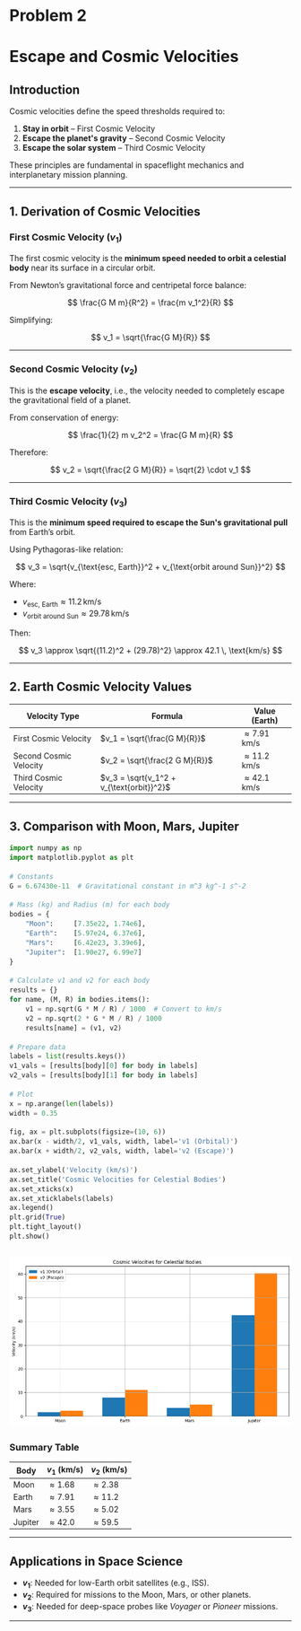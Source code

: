 # Problem 2

#  Escape and Cosmic Velocities

## Introduction

Cosmic velocities define the speed thresholds required to:

1. **Stay in orbit** – First Cosmic Velocity
2. **Escape the planet's gravity** – Second Cosmic Velocity
3. **Escape the solar system** – Third Cosmic Velocity

These principles are fundamental in spaceflight mechanics and interplanetary mission planning.

---

## 1. Derivation of Cosmic Velocities

###  First Cosmic Velocity ($v_1$)

The first cosmic velocity is the **minimum speed needed to orbit a celestial body** near its surface in a circular orbit.

From Newton’s gravitational force and centripetal force balance:

$$
\frac{G M m}{R^2} = \frac{m v_1^2}{R}
$$

Simplifying:

$$
v_1 = \sqrt{\frac{G M}{R}}
$$

---

###  Second Cosmic Velocity ($v_2$)

This is the **escape velocity**, i.e., the velocity needed to completely escape the gravitational field of a planet.

From conservation of energy:

$$
\frac{1}{2} m v_2^2 = \frac{G M m}{R}
$$

Therefore:

$$
v_2 = \sqrt{\frac{2 G M}{R}} = \sqrt{2} \cdot v_1
$$

---

###  Third Cosmic Velocity ($v_3$)

This is the **minimum speed required to escape the Sun's gravitational pull** from Earth’s orbit.

Using Pythagoras-like relation:

$$
v_3 = \sqrt{v_{\text{esc, Earth}}^2 + v_{\text{orbit around Sun}}^2}
$$

Where:
- $v_{\text{esc, Earth}} \approx 11.2 \, \text{km/s}$
- $v_{\text{orbit around Sun}} \approx 29.78 \, \text{km/s}$

Then:

$$
v_3 \approx \sqrt{(11.2)^2 + (29.78)^2} \approx 42.1 \, \text{km/s}
$$

---

## 2. Earth Cosmic Velocity Values

| Velocity Type          | Formula                         | Value (Earth)       |
|------------------------|----------------------------------|---------------------|
| First Cosmic Velocity  | $v_1 = \sqrt{\frac{G M}{R}}$     | $\approx 7.91$ km/s |
| Second Cosmic Velocity | $v_2 = \sqrt{\frac{2 G M}{R}}$   | $\approx 11.2$ km/s |
| Third Cosmic Velocity  | $v_3 = \sqrt{v_1^2 + v_{\text{orbit}}^2}$ | $\approx 42.1$ km/s |

---

## 3. Comparison with Moon, Mars, Jupiter

```python
import numpy as np
import matplotlib.pyplot as plt

# Constants
G = 6.67430e-11  # Gravitational constant in m^3 kg^-1 s^-2

# Mass (kg) and Radius (m) for each body
bodies = {
    "Moon":     [7.35e22, 1.74e6],
    "Earth":    [5.97e24, 6.37e6],
    "Mars":     [6.42e23, 3.39e6],
    "Jupiter":  [1.90e27, 6.99e7]
}

# Calculate v1 and v2 for each body
results = {}
for name, (M, R) in bodies.items():
    v1 = np.sqrt(G * M / R) / 1000  # Convert to km/s
    v2 = np.sqrt(2 * G * M / R) / 1000
    results[name] = (v1, v2)

# Prepare data
labels = list(results.keys())
v1_vals = [results[body][0] for body in labels]
v2_vals = [results[body][1] for body in labels]

# Plot
x = np.arange(len(labels))
width = 0.35

fig, ax = plt.subplots(figsize=(10, 6))
ax.bar(x - width/2, v1_vals, width, label='v1 (Orbital)')
ax.bar(x + width/2, v2_vals, width, label='v2 (Escape)')

ax.set_ylabel('Velocity (km/s)')
ax.set_title('Cosmic Velocities for Celestial Bodies')
ax.set_xticks(x)
ax.set_xticklabels(labels)
ax.legend()
plt.grid(True)
plt.tight_layout()
plt.show()
```
![alt text](image-2.png)
---

###  Summary Table

| Body     | $v_1$ (km/s) | $v_2$ (km/s) |
|----------|--------------|--------------|
| Moon     | $\approx 1.68$  | $\approx 2.38$  |
| Earth    | $\approx 7.91$  | $\approx 11.2$  |
| Mars     | $\approx 3.55$  | $\approx 5.02$  |
| Jupiter  | $\approx 42.0$  | $\approx 59.5$  |

---

##  Applications in Space Science

- **$v_1$**: Needed for low-Earth orbit satellites (e.g., ISS).
- **$v_2$**: Required for missions to the Moon, Mars, or other planets.
- **$v_3$**: Needed for deep-space probes like *Voyager* or *Pioneer* missions.

---